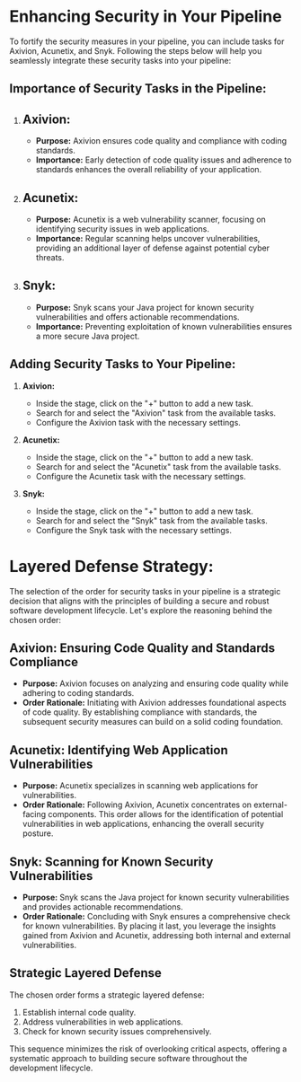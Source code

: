 # Enhancing Security in Your Pipeline

To fortify the security measures in your pipeline, you can include tasks for Axivion, Acunetix, and Snyk. Following the steps below will help you seamlessly integrate these security tasks into your pipeline:

## Importance of Security Tasks in the Pipeline:

1. ## **Axivion:**
   - **Purpose:** Axivion ensures code quality and compliance with coding standards.
   - **Importance:** Early detection of code quality issues and adherence to standards enhances the overall reliability of your application.
   
2. ## **Acunetix:**
   - **Purpose:** Acunetix is a web vulnerability scanner, focusing on identifying security issues in web applications.
   - **Importance:** Regular scanning helps uncover vulnerabilities, providing an additional layer of defense against potential cyber threats.

3. ## **Snyk:**
   - **Purpose:** Snyk scans your Java project for known security vulnerabilities and offers actionable recommendations.
   - **Importance:** Preventing exploitation of known vulnerabilities ensures a more secure Java project.

## Adding Security Tasks to Your Pipeline:

1. **Axivion:**
   - Inside the stage, click on the "+" button to add a new task.
   - Search for and select the "Axivion" task from the available tasks.
   - Configure the Axivion task with the necessary settings.

2. **Acunetix:**
   - Inside the stage, click on the "+" button to add a new task.
   - Search for and select the "Acunetix" task from the available tasks.
   - Configure the Acunetix task with the necessary settings.

3. **Snyk:**
   - Inside the stage, click on the "+" button to add a new task.
   - Search for and select the "Snyk" task from the available tasks.
   - Configure the Snyk task with the necessary settings.







# Layered Defense Strategy:

The selection of the order for security tasks in your pipeline is a strategic decision that aligns with the principles of building a secure and robust software development lifecycle. Let's explore the reasoning behind the chosen order:

## Axivion: Ensuring Code Quality and Standards Compliance
- **Purpose:** Axivion focuses on analyzing and ensuring code quality while adhering to coding standards.
- **Order Rationale:** Initiating with Axivion addresses foundational aspects of code quality. By establishing compliance with standards, the subsequent security measures can build on a solid coding foundation.

## Acunetix: Identifying Web Application Vulnerabilities
- **Purpose:** Acunetix specializes in scanning web applications for vulnerabilities.
- **Order Rationale:** Following Axivion, Acunetix concentrates on external-facing components. This order allows for the identification of potential vulnerabilities in web applications, enhancing the overall security posture.

## Snyk: Scanning for Known Security Vulnerabilities
- **Purpose:** Snyk scans the Java project for known security vulnerabilities and provides actionable recommendations.
- **Order Rationale:** Concluding with Snyk ensures a comprehensive check for known vulnerabilities. By placing it last, you leverage the insights gained from Axivion and Acunetix, addressing both internal and external vulnerabilities.

## Strategic Layered Defense
The chosen order forms a strategic layered defense:
1. Establish internal code quality.
2. Address vulnerabilities in web applications.
3. Check for known security issues comprehensively.

This sequence minimizes the risk of overlooking critical aspects, offering a systematic approach to building secure software throughout the development lifecycle.

